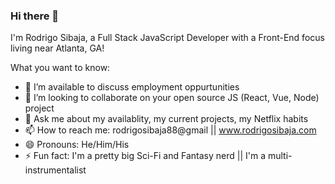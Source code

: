 ### Hi there 👋
I'm Rodrigo Sibaja, a Full Stack JavaScript Developer with a Front-End focus living near Atlanta, GA!


What you want to know:
- 👯 I’m available to discuss employment oppurtunities
- 👯 I’m looking to collaborate on your open source JS (React, Vue, Node) project
- 💬 Ask me about my availablity, my current projects, my Netflix habits
- 📫 How to reach me: rodrigosibaja88@gmail || www.rodrigosibaja.com
- 😄 Pronouns: He/Him/His
- ⚡ Fun fact: I'm a pretty big Sci-Fi and Fantasy nerd || I'm a multi-instrumentalist

